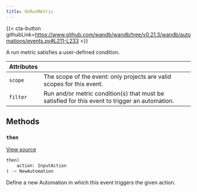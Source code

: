 ```yaml
---
title: OnRunMetric
---
```


{{< cta-button githubLink=https://www.github.com/wandb/wandb/tree/v0.21.3/wandb/automations/events.py#L211-L233 >}}

A run metric satisfies a user-defined condition.

| Attributes |  |
| :--- | :--- |
|  `scope` |  The scope of the event: only projects are valid scopes for this event. |
|  `filter` |  Run and/or metric condition(s) that must be satisfied for this event to trigger an automation. |

## Methods

### `then`

[View source](https://www.github.com/wandb/wandb/tree/v0.21.3/wandb/automations/events.py#L152-L159)

```python
then(
    action: InputAction
) -> NewAutomation
```

Define a new Automation in which this event triggers the given action.
